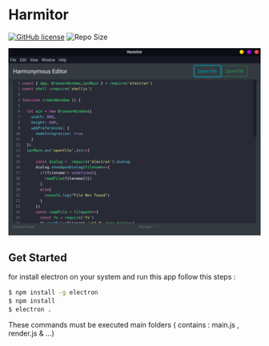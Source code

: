 # Harmitor

[![GitHub license](https://img.shields.io/github/license/captainpick/Harmitor?style=flat-square)](https://github.com/captainpick/Harmitor/blob/master/LICENSE) ![Repo Size](https://img.shields.io/github/repo-size/captainpick/harmitor?style=flat-square)

<p align="center">
  <img src="/screenshot/screenshot.png" width="512px"/>
</p>

## **Get Started**
for install electron on your system and run this app follow this steps : 
```bash
$ npm install -g electron
$ npm install 
$ electron .

```
These commands must be executed main folders ( contains : main.js , render.js & ...)
